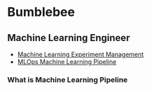 # Bumblebee
## Machine Learning Engineer 

- [Machine Learning Experiment Management](https://github.com/DolceLatte/Bumblebee/tree/main/Experiment%20Management)
- [MLOps Machine Learning Pipeline](https://github.com/DolceLatte/Bumblebee/tree/main/MLOps_ML_Pipeline)

### What is Machine Learning Pipeline

